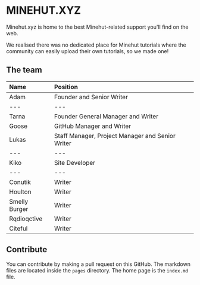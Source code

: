 # MINEHUT.XYZ

Minehut.xyz is home to the best Minehut-related support you'll find on the web.

We realised there was no dedicated place for Minehut tutorials where the community can easily upload their own tutorials, so we made one!

## The team

| Name          | Position                                         |
| :------------ | :----------------------------------------------- |
| Adam          | Founder and Senior Writer                        |
| ---           | ---                                              |
| Tarna         | Founder General Manager and Writer               |
| Goose         | GitHub Manager and Writer                        |
| Lukas         | Staff Manager, Project Manager and Senior Writer |
| ---           | ---                                              |
| Kiko          | Site Developer                                   |
| ---           | ---                                              |
| Conutik       | Writer                                           |
| Houlton       | Writer                                           |
| Smelly Burger | Writer                                           |
| Rqdioqctive   | Writer                                           |
| Citeful       | Writer                                           |

## Contribute

You can contribute by making a pull request on this GitHub.
The markdown files are located inside the `pages` directory. The home page is the `index.md` file.

